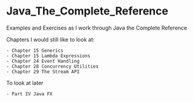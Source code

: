 # Java_The_Complete_Reference

Examples and Exercises as I work through Java the Complete Reference

Chapters I would still like to look at:

	- Chapter 15 Generics
	- Chapter 15 Lambda Expressions
	- Chapter 24 Event Handling
	- Chapter 28 Concurrency Utilities
	- Chapter 29 The Stream API

To look at later

	- Part IV Java FX
